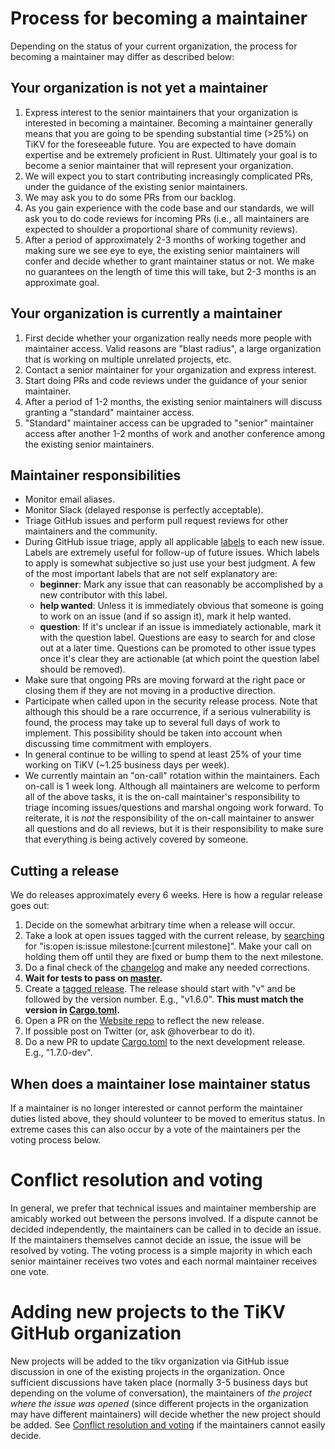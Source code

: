 # Process for becoming a maintainer

Depending on the status of your current organization, the process for becoming a maintainer may differ as described below:

## Your organization is not yet a maintainer

1. Express interest to the senior maintainers that your organization is interested in becoming a
  maintainer. Becoming a maintainer generally means that you are going to be spending substantial
  time (>25%) on TiKV for the foreseeable future. You are expected to have domain expertise and be extremely
  proficient in Rust. Ultimately your goal is to become a senior maintainer that will represent your
  organization.
2. We will expect you to start contributing increasingly complicated PRs, under the guidance
  of the existing senior maintainers.
3. We may ask you to do some PRs from our backlog.
4. As you gain experience with the code base and our standards, we will ask you to do code reviews
  for incoming PRs (i.e., all maintainers are expected to shoulder a proportional share of
  community reviews).
5. After a period of approximately 2-3 months of working together and making sure we see eye to eye,
  the existing senior maintainers will confer and decide whether to grant maintainer status or not.
  We make no guarantees on the length of time this will take, but 2-3 months is an approximate
  goal.

## Your organization is currently a maintainer

1. First decide whether your organization really needs more people with maintainer access. Valid
  reasons are "blast radius", a large organization that is working on multiple unrelated projects,
  etc.
2. Contact a senior maintainer for your organization and express interest.
3. Start doing PRs and code reviews under the guidance of your senior maintainer.
4. After a period of 1-2 months, the existing senior maintainers will discuss granting a "standard"
  maintainer access.
5. "Standard" maintainer access can be upgraded to "senior" maintainer access after another 1-2
  months of work and another conference among the existing senior maintainers.

## Maintainer responsibilities

* Monitor email aliases.
* Monitor Slack (delayed response is perfectly acceptable).
* Triage GitHub issues and perform pull request reviews for other maintainers and the community.
* During GitHub issue triage, apply all applicable [labels](https://github.com/tikv/tikv/labels)
  to each new issue. Labels are extremely useful for follow-up of future issues. Which labels to apply
  is somewhat subjective so just use your best judgment. A few of the most important labels that are
  not self explanatory are:
  * **beginner**: Mark any issue that can reasonably be accomplished by a new contributor with
    this label.
  * **help wanted**: Unless it is immediately obvious that someone is going to work on an issue (and
    if so assign it), mark it help wanted.
  * **question**: If it's unclear if an issue is immediately actionable, mark it with the
    question label. Questions are easy to search for and close out at a later time. Questions
    can be promoted to other issue types once it's clear they are actionable (at which point the
    question label should be removed).
* Make sure that ongoing PRs are moving forward at the right pace or closing them if they are not
  moving in a productive direction.
* Participate when called upon in the security release process. Note
  that although this should be a rare occurrence, if a serious vulnerability is found, the process
  may take up to several full days of work to implement. This possibility should be taken into account
  when discussing time commitment with employers.
* In general continue to be willing to spend at least 25% of your time working on TiKV (~1.25
  business days per week).
* We currently maintain an "on-call" rotation within the maintainers. Each on-call is 1 week long.
  Although all maintainers are welcome to perform all of the above tasks, it is the on-call
  maintainer's responsibility to triage incoming issues/questions and marshal ongoing work
  forward. To reiterate, it is *not* the responsibility of the on-call maintainer to answer all
  questions and do all reviews, but it is their responsibility to make sure that everything is
  being actively covered by someone.

## Cutting a release

We do releases approximately every 6 weeks. Here is how a regular release goes out:

1. Decide on the somewhat arbitrary time when a release will occur.
2. Take a look at open issues tagged with the current release, by
  [searching](https://github.com/tikv/tikv/issues) for
  "is:open is:issue milestone:[current milestone]".  Make your call on holding them off until
  they are fixed or bump them to the next milestone.
3. Do a final check of the [changelog](https://github.com/tikv/tikv/blob/master/CHANGELOG.md) and make any needed
  corrections.
4. **Wait for tests to pass on
  [master](https://internal.pingcap.net/idc-jenkins/job/build_tikv_master/).**
5. Create a [tagged release](https://github.com/tikv/tikv/releases). The release should
  start with "v" and be followed by the version number. E.g., "v1.6.0". **This must match the
  version in [Cargo.toml](Cargo.toml).**
6. Open a PR on the [Website repo](https://github.com/tikv/website) to reflect the new release.
7. If possible post on Twitter (or, ask @hoverbear to do it).
8. Do a new PR to update [Cargo.toml](Cargo.toml) to the next development release. E.g., "1.7.0-dev".

## When does a maintainer lose maintainer status

If a maintainer is no longer interested or cannot perform the maintainer duties listed above, they
should volunteer to be moved to emeritus status. In extreme cases this can also occur by a vote of
the maintainers per the voting process below.

# Conflict resolution and voting

In general, we prefer that technical issues and maintainer membership are amicably worked out
between the persons involved. If a dispute cannot be decided independently, the maintainers can be
called in to decide an issue. If the maintainers themselves cannot decide an issue, the issue will
be resolved by voting. The voting process is a simple majority in which each senior maintainer
receives two votes and each normal maintainer receives one vote.

# Adding new projects to the TiKV GitHub organization

New projects will be added to the tikv organization via GitHub issue discussion in one of the
existing projects in the organization. Once sufficient discussions have taken place (normally 3-5 business
days but depending on the volume of conversation), the maintainers of *the project where the issue
was opened* (since different projects in the organization may have different maintainers) will
decide whether the new project should be added. See [Conflict resolution and voting](#conflict-resolution-and-voting) if the maintainers
cannot easily decide.

